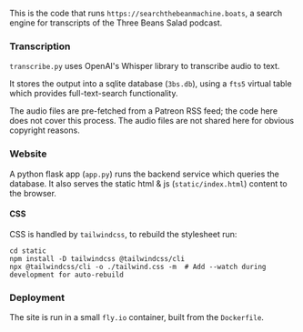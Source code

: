 This is the code that runs `https://searchthebeanmachine.boats`, a search engine for transcripts of the Three Beans Salad podcast.

### Transcription
`transcribe.py` uses OpenAI's Whisper library to transcribe audio to text.

It stores the output into a sqlite database (`3bs.db`), using a `fts5` virtual table which provides full-text-search functionality.

The audio files are pre-fetched from a Patreon RSS feed; the code here does not cover this process. The audio files are not shared here for obvious copyright reasons. 

### Website
A python flask app (`app.py`) runs the backend service which queries the database. It also serves the static html & js (`static/index.html`) content to the browser.

#### CSS
CSS is handled by `tailwindcss`, to rebuild the stylesheet run:
```
cd static
npm install -D tailwindcss @tailwindcss/cli
npx @tailwindcss/cli -o ./tailwind.css -m  # Add --watch during development for auto-rebuild
```

### Deployment
The site is run in a small `fly.io` container, built from the `Dockerfile`.
